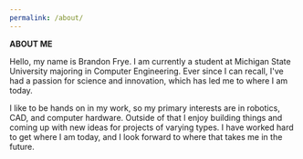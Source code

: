 ```yaml
---
permalink: /about/
---
```


__ABOUT ME__

Hello, my name is Brandon Frye. I am currently a student at Michigan State University majoring in Computer Engineering.
Ever since I can recall, I've had a passion for science and innovation, which has led me to where I am today.

I like to be hands on in my work, so my primary interests are in robotics, CAD, and computer hardware. Outside of that I enjoy building
things and coming up with new ideas for projects of varying types. I have worked hard to get where I am today, and I look
forward to where that takes me in the future.